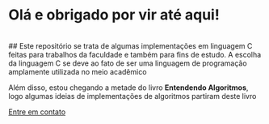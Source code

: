 # Olá e obrigado por vir até aqui!
<br>
## Este repositório se trata de algumas implementações em linguagem C feitas para trabalhos da faculdade e também para fins de estudo. A escolha da linguagem C se deve ao fato de ser uma linguagem de programação amplamente utilizada no meio acadêmico

Além disso, estou chegando a metade do livro **Entendendo Algoritmos**, logo algumas ideias de implementações de algoritmos partiram deste livro



<a href="mailto:dev.kauanhenrick@gmail.com" ><p>Entre em contato</p></a>